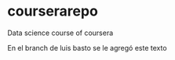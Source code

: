 # courserarepo
Data science course of coursera 


En el branch de luis basto se le agregó este texto
